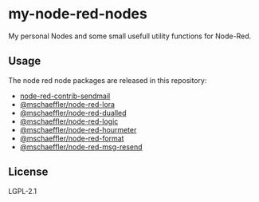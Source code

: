 # my-node-red-nodes

My personal Nodes and some small usefull utility functions for Node-Red.

## Usage

The node red node packages are released in this repository:

- [node-red-contrib-sendmail](node-red-contrib-sendmail/README.md)
- [@mschaeffler/node-red-lora](node-red-lora/README.md)
- [@mschaeffler/node-red-dualled](node-red-dualled/README.md)
- [@mschaeffler/node-red-logic](node-red-logic/README.md)
- [@mschaeffler/node-red-hourmeter](node-red-hourmeter/README.md)
- [@mschaeffler/node-red-format](node-red-format/README.md)
- [@mschaeffler/node-red-msg-resend](node-red-msg-resend/README.md)

## License

LGPL-2.1
